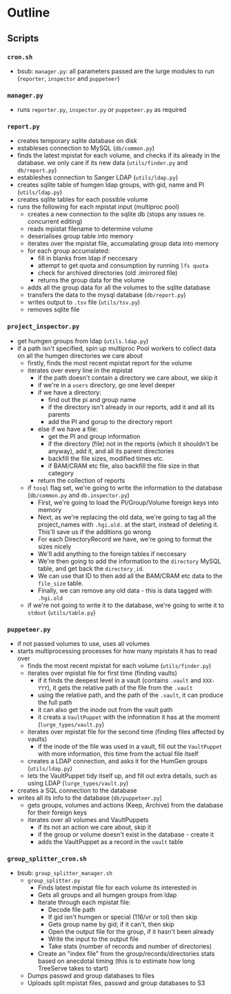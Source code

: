 # Outline

## Scripts

### `cron.sh`

- bsub: `manager.py`: all parameters passed are the lurge modules to run (`reporter`, `inspector` and `puppeteer`)

### `manager.py`

- runs `reporter.py`, `inspector.py` or `puppeteer.py` as required

### `report.py`

- creates temporary sqlite database on disk
- estableses connection to MySQL (`db/common.py`)
- finds the latest mpistat for each volume, and checks if its already in the database. we only care if its new data (`utils/finder.py` and `db/report.py`)
- estableshes connection to Sanger LDAP (`utils/ldap.py`)
- creates sqlite table of humgen ldap groups, with gid, name and PI (`utils/ldap.py`)
- creates sqlite tables for each possible volume
- runs the following for each mpistat input (multiproc pool)
    - creates a new connection to the sqlite db (stops any issues re. concurrent editing)
    - reads mpistat filename to determine volume
    - deserialises group table into memory
    - iterates over the mpistat file, accumalating group data into memory
    - for each group accumalated:
      - fill in blanks from ldap if neccesary
      - attempt to get quota and consumption by running `lfs quota`
      - check for archived directories (old .imirrored file)
      - returns the group data for the volume
    - adds all the group data for all the volumes to the sqlite database
    - transfers the data to the mysql database (`db/report.py`)
    - writes output to `.tsv` file (`utils/tsv.py`)
    - removes sqlite file

### `project_inspector.py`

- get humgen groups from ldap (`utils.ldap.py`)
- if a path isn't specified, spin up multiproc Pool workers to collect data on all the humgen directories we care about
    - firstly, finds the most recent mpistat report for the volume
    - iterates over every line in the mpistat
        - if the path doesn't contain a directory we care about, we skip it
        - if we're in a `users` directory, go one level deeper
        - if we have a directory:
            - find out the pi and group name
            - if the directory isn't already in our reports, add it and all its parents
            - add the PI and gorup to the directory report
        - else if we have a file:
            - get the PI and group information
            - if the directory (file) not in the reports (which it shouldn't be anyway), add it, and all its parent directories
            - backfill the file sizes, modified times etc.
            - if BAM/CRAM etc file, also backfill the file size in that category
        - return the collection of reports
    - if `tosql` flag set, we're going to write the information to the database (`db/common.py` and `db.inspector.py`)
        - First, we're going to load the PI/Group/Volume foreign keys into memory
        - Next, as we're replacing the old data, we're going to tag all the project_names with `.hgi.old.` at the start, instead of deleting it. This'll save us if the additions go wrong
        - For each DirectoryRecord we have, we're going to format the sizes nicely
        - We'll add anything to the foreign tables if neccesary
        - We're then going to add the information to the `directory` MySQL table, and get back the `directory_id`.
        - We can use that ID to then add all the BAM/CRAM etc data to the `file_size` table.
        - Finally, we can remove any old data - this is data tagged with `.hgi.old`
    - if we're not going to write it to the database, we're going to write it to `stdout` (`utils/table.py`)

### `puppeteer.py`

- if not passed volumes to use, uses all volumes
- starts multiprocessing processes for how many mpistats it has to read over
    - finds the most recent mpistat for each volume (`utils/finder.py`)
    - iterates over mpistat file for first time (finding vaults)
        - if it finds the deepest level in a vault (contains `.vault` and `XXX-YYY`), it gets the relative path of the file from the `.vault`
        - using the relative path, and the path of the `.vault`, it can produce the full path
        - it can also get the inode out from the vault path
        - it creats a `VaultPuppet` with the information it has at the moment (`lurge_types/vault.py`)
    - iterates over mpistat file for the second time (finding files affected by vaults)
        - if the inode of the file was used in a vault, fill out the `VaultPuppet` with more information, this time from the actual file itself
    - creates a LDAP connection, and asks it for the HumGen groups (`utils/ldap.py`)
    - lets the VaultPuppet tidy itself up, and fill out extra details, such as using LDAP (`lurge_types/vault.py`)
- creates a SQL connection to the database
- writes all its info to the database (`db/puppeteer.py`)
    - gets groups, volumes and actions (Keep, Archive) from the database for their foreign keys
    - iterates over all volumes and VaultPuppets
        - if its not an action we care about, skip it
        - if the group or volume doesn't exist in the database - create it
        - adds the VaultPuppet as a record in the `vault` table

### `group_splitter_cron.sh`
* bsub: `group_splitter_manager.sh`
  * `group_splitter.py`
    * Finds latest mpistat file for each volume its interested in
    * Gets all groups and all humgen groups from ldap
    * Iterate through each mpistat file:
      * Decode file path
      * If gid isn't humgen or special (116/vr or tol) then skip
      * Gets group name by gid; if it can't, then skip
      * Open the output file for the group, if it hasn't been already
      * Write the input to the output file
      * Take stats (number of records and number of directories)
    * Create an "index file" from the group/records/directories stats
      based on anecdotal timing (this is to estimate how long
      TreeServe takes to start)
  * Dumps passwd and group databases to files
  * Uploads split mpistat files, passwd and group databases to S3

